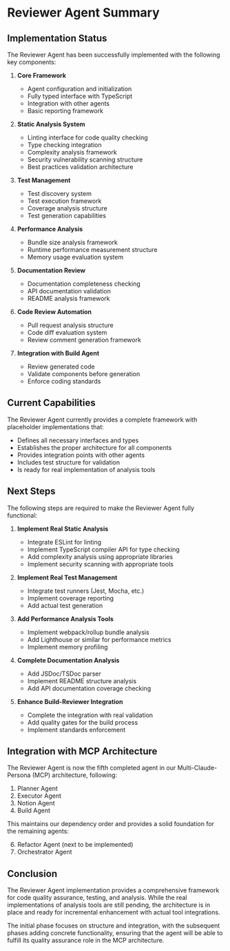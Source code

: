 # Reviewer Agent Summary

## Implementation Status

The Reviewer Agent has been successfully implemented with the following key components:

1. **Core Framework**
   - Agent configuration and initialization
   - Fully typed interface with TypeScript
   - Integration with other agents
   - Basic reporting framework

2. **Static Analysis System**
   - Linting interface for code quality checking
   - Type checking integration
   - Complexity analysis framework
   - Security vulnerability scanning structure
   - Best practices validation architecture

3. **Test Management**
   - Test discovery system
   - Test execution framework
   - Coverage analysis structure
   - Test generation capabilities

4. **Performance Analysis**
   - Bundle size analysis framework
   - Runtime performance measurement structure
   - Memory usage evaluation system

5. **Documentation Review**
   - Documentation completeness checking
   - API documentation validation
   - README analysis framework

6. **Code Review Automation**
   - Pull request analysis structure
   - Code diff evaluation system
   - Review comment generation framework

7. **Integration with Build Agent**
   - Review generated code
   - Validate components before generation
   - Enforce coding standards

## Current Capabilities

The Reviewer Agent currently provides a complete framework with placeholder implementations that:

- Defines all necessary interfaces and types
- Establishes the proper architecture for all components
- Provides integration points with other agents
- Includes test structure for validation
- Is ready for real implementation of analysis tools

## Next Steps

The following steps are required to make the Reviewer Agent fully functional:

1. **Implement Real Static Analysis**
   - Integrate ESLint for linting
   - Implement TypeScript compiler API for type checking
   - Add complexity analysis using appropriate libraries
   - Implement security scanning with appropriate tools

2. **Implement Real Test Management**
   - Integrate test runners (Jest, Mocha, etc.)
   - Implement coverage reporting
   - Add actual test generation

3. **Add Performance Analysis Tools**
   - Implement webpack/rollup bundle analysis
   - Add Lighthouse or similar for performance metrics
   - Implement memory profiling

4. **Complete Documentation Analysis**
   - Add JSDoc/TSDoc parser
   - Implement README structure analysis
   - Add API documentation coverage checking

5. **Enhance Build-Reviewer Integration**
   - Complete the integration with real validation
   - Add quality gates for the build process
   - Implement standards enforcement

## Integration with MCP Architecture

The Reviewer Agent is now the fifth completed agent in our Multi-Claude-Persona (MCP) architecture, following:

1. Planner Agent
2. Executor Agent
3. Notion Agent
4. Build Agent

This maintains our dependency order and provides a solid foundation for the remaining agents:

6. Refactor Agent (next to be implemented)
7. Orchestrator Agent

## Conclusion

The Reviewer Agent implementation provides a comprehensive framework for code quality assurance, testing, and analysis. While the real implementations of analysis tools are still pending, the architecture is in place and ready for incremental enhancement with actual tool integrations.

The initial phase focuses on structure and integration, with the subsequent phases adding concrete functionality, ensuring that the agent will be able to fulfill its quality assurance role in the MCP architecture.
